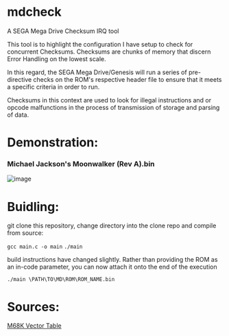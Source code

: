 # mdcheck
A SEGA Mega Drive Checksum IRQ tool

This tool is to highlight the configuration I have setup to check for concurrent Checksums.
Checksums are chunks of memory that discern Error Handling on the lowest scale.

In this regard, the SEGA Mega Drive/Genesis will run a series of pre-directive checks on the ROM's respective
header file to ensure that it meets a specific criteria in order to run.

Checksums in this context are used to look for illegal instructions and or opcode malfunctions
in the process of transmission of storage and parsing of data.

# Demonstration:

### Michael Jackson's Moonwalker (Rev A).bin

![image](https://github.com/hazzaaclark/mdcheck/assets/107435091/16506654-7d11-4e4c-b445-4c10fb7beaa6)

# Buidling:

git clone this repository, change directory into the clone repo and compile from source:

``gcc main.c -o main``
``./main``

build instructions have changed slightly.
Rather than providing the ROM as an in-code parameter, you can now attach it onto the end of the execution

``./main \PATH\TO\MD\ROM\ROM_NAME.bin``

# Sources:

[M68K Vector Table](https://wiki.neogeodev.org/index.php?title=68k_vector_table)
